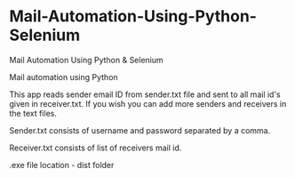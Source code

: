 # Mail-Automation-Using-Python-Selenium
Mail Automation Using Python & Selenium

Mail automation using Python

This app reads sender email ID from sender.txt file and sent to all mail id's given in receiver.txt. If you wish you can add more senders and receivers in the text files.

Sender.txt consists of username and password separated by a comma.

Receiver.txt consists of list of receivers mail id.

.exe file location - dist folder

